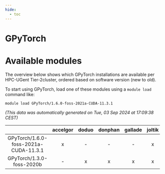 ```yaml
---
hide:
  - toc
---
```


GPyTorch
========

# Available modules


The overview below shows which GPyTorch installations are available per HPC-UGent Tier-2cluster, ordered based on software version (new to old).

To start using GPyTorch, load one of these modules using a `module load` command like:

```shell
module load GPyTorch/1.6.0-foss-2021a-CUDA-11.3.1
```

*(This data was automatically generated on Tue, 03 Sep 2024 at 17:09:38 CEST)*  

| |accelgor|doduo|donphan|gallade|joltik|shinx|skitty|
| :---: | :---: | :---: | :---: | :---: | :---: | :---: | :---: |
|GPyTorch/1.6.0-foss-2021a-CUDA-11.3.1|x|-|-|-|x|-|-|
|GPyTorch/1.3.0-foss-2020b|-|x|x|x|x|-|x|
